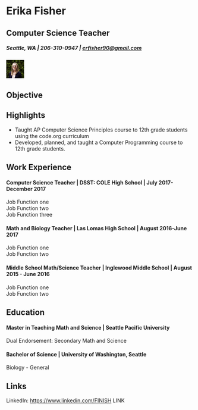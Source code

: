 # Erika Fisher
## Computer Science Teacher
##### Seattle, WA | 206-310-0947 | erfisher90@gmail.com

<img src="https://github.com/erikafisher/professional/blob/master/IMG_4495%20(1).jpg" width="48">

## Objective

## Highlights
* Taught AP Computer Science Principles course to 12th grade students using the code.org curriculum
* Developed, planned, and taught a Computer Programming course to 12th grade students.

## Work Experience
#### Computer Science Teacher | DSST: COLE High School | July 2017-December 2017
Job Function one  
Job Function two  
Job Function three  

#### Math and Biology Teacher | Las Lomas High School | August 2016-June 2017
Job Function one  
Job Function two  

#### Middle School Math/Science Teacher | Inglewood Middle School | August 2015 - June 2016
Job Function one  
Job Function two  

## Education
#### Master in Teaching Math and Science | Seattle Pacific University
Dual Endorsement: Secondary Math and Science

#### Bachelor of Science | University of Washington, Seattle
Biology - General

## Links
LinkedIn:
https://www.linkedin.com/FINISH LINK
